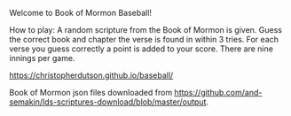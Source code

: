 Welcome to Book of Mormon Baseball!

How to play:
A random scripture from the Book of Mormon is given. 
Guess the correct book and chapter the verse is found in within 3 tries. 
For each verse you guess correctly a point is added to your score. 
There are nine innings per game.

https://christopherdutson.github.io/baseball/

Book of Mormon json files downloaded from https://github.com/and-semakin/lds-scriptures-download/blob/master/output.